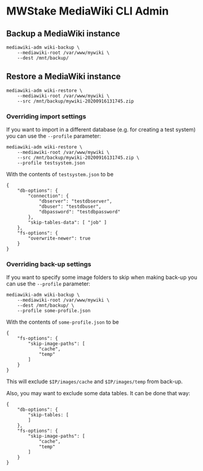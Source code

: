 # MWStake MediaWiki CLI Admin

## Backup a MediaWiki instance

    mediawiki-adm wiki-backup \
        --mediawiki-root /var/www/mywiki \
        --dest /mnt/backup/

## Restore a MediaWiki instance

```
mediawiki-adm wiki-restore \
    --mediawiki-root /var/www/mywiki \
    --src /mnt/backup/mywiki-20200916131745.zip
```

### Overriding import settings

If you want to import in a different database (e.g. for creating a test system) you can use the `--profile` parameter:

```
mediawiki-adm wiki-restore \
    --mediawiki-root /var/www/mywiki \
    --src /mnt/backup/mywiki-20200916131745.zip \
    --profile testsystem.json
```

With the contents of `testsystem.json` to be

```
{
	"db-options": {
		"connection": {
			"dbserver": "testdbserver",
			"dbuser": "testdbuser",
			"dbpassword": "testdbpassword"
		},
		"skip-tables-data": [ "job" ]
	},
	"fs-options": {
		"overwrite-newer": true
	}
}
```

### Overriding back-up settings

If you want to specify some image folders to skip when making back-up you can use the `--profile` parameter:

```
mediawiki-adm wiki-backup \
    --mediawiki-root /var/www/mywiki \
    --dest /mnt/backup/ \
    --profile some-profile.json
```

With the contents of `some-profile.json` to be

```
{
	"fs-options": {
        "skip-image-paths": [
            "cache",
            "temp"
        ]
	}
}
```

This will exclude `$IP/images/cache` and `$IP/images/temp` from back-up.

Also, you may want to exclude some data tables. It can be done that way:
```
{
    "db-options": {
	    "skip-tables: [
        ]
	},
	"fs-options": {
        "skip-image-paths": [
            "cache",
            "temp"
        ]
	}
}
```